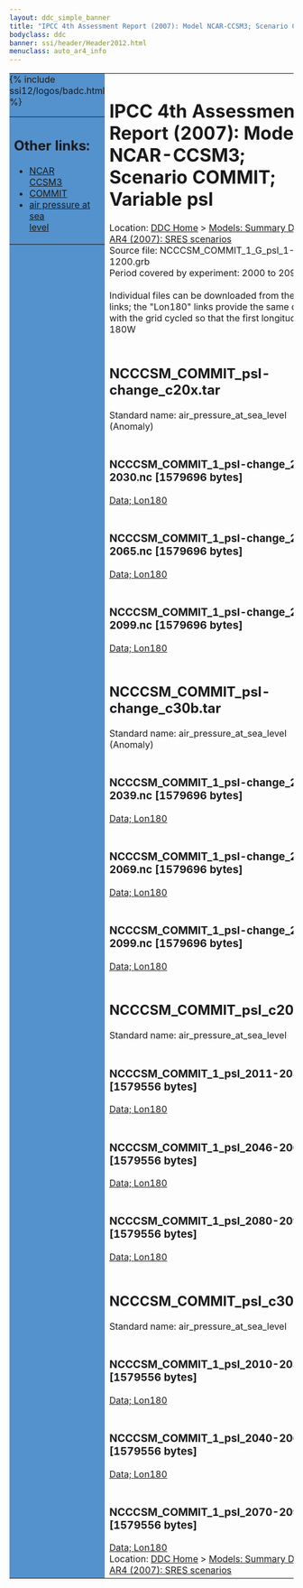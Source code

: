 ```yaml
---
layout: ddc_simple_banner
title: "IPCC 4th Assessment Report (2007): Model NCAR-CCSM3; Scenario COMMIT; Variable psl"
bodyclass: ddc
banner: ssi/header/Header2012.html
menuclass: auto_ar4_info
---
```



<table width="100%" border="0" cellspacing="0" cellpadding="0" style="border-collapse: collapse;">
<tr style="margin:0;padding:0;border:0;">
<td style="margin:0;padding:0;border:0;height:1pt;width:150pt;background:#5492CD;" valign="top" >

<div id="lh-col2" class="auto_ar4_info">
<table class="menumain" bgcolor="#5492CD" cellspacing="0" width="100%" border="0">
<tr><td>
<h2> Other links:</h2>
<ul>
<li><a href="/auto/ar4/model-NCAR-CCSM3.html">NCAR<br/>CCSM3</a></li>
<li><a href="/auto/ar4/scenario-COMMIT.html">COMMIT</a></li>
<li><a href="/auto/ar4/var-air_pressure_at_sea_level.html">air pressure at sea<br/> level</a></li>
</ul>
</td></tr>
{% include ssi12/logos/badc.html %}
</table>
</div>
</td>
<td><h1>IPCC 4th Assessment Report (2007): Model NCAR-CCSM3; Scenario COMMIT; Variable psl</h1>

<!-- Breadcrumb1 -->
<div id="breadcrumb1" align="left">
Location: <a href="/index.html">DDC Home</a> > <a href="/sim/gcm_clim/">Models: Summary Data</a>
> <a href="/sim/gcm_clim/SRES_AR4/index.html">AR4 (2007): SRES scenarios</a>
</div>
<!-- End of Breadcrumb1 -->Source file: NCCCSM_COMMIT_1_G_psl_1-1200.grb
<br/>
Period covered by experiment: 2000 to 2099<br/>
<br/>Individual files can be downloaded from the "data" links; the "Lon180" links provide the same data
         with the grid cycled so that the first longitude is 180W<br/>
<br/><h2>NCCCSM_COMMIT_psl-change_c20x.tar</h2>
Standard name: air_pressure_at_sea_level (Anomaly)<br>
<br/><h3>NCCCSM_COMMIT_1_psl-change_2011-2030.nc [1579696 bytes]</h3>
<a href="http://apps.ipcc-data.org/cgi-bin/downl/ar4_nc/psl/NCCCSM_COMMIT_1_psl-change_2011-2030.nc">Data; </a><a href="http://apps.ipcc-data.org/cgi-bin/downl/ar4_nc/psl/NCCCSM_COMMIT_1_psl-change_2011-2030.cyto180.nc"> Lon180</a><br/>
<br/><h3>NCCCSM_COMMIT_1_psl-change_2046-2065.nc [1579696 bytes]</h3>
<a href="http://apps.ipcc-data.org/cgi-bin/downl/ar4_nc/psl/NCCCSM_COMMIT_1_psl-change_2046-2065.nc">Data; </a><a href="http://apps.ipcc-data.org/cgi-bin/downl/ar4_nc/psl/NCCCSM_COMMIT_1_psl-change_2046-2065.cyto180.nc"> Lon180</a><br/>
<br/><h3>NCCCSM_COMMIT_1_psl-change_2080-2099.nc [1579696 bytes]</h3>
<a href="http://apps.ipcc-data.org/cgi-bin/downl/ar4_nc/psl/NCCCSM_COMMIT_1_psl-change_2080-2099.nc">Data; </a><a href="http://apps.ipcc-data.org/cgi-bin/downl/ar4_nc/psl/NCCCSM_COMMIT_1_psl-change_2080-2099.cyto180.nc"> Lon180</a><br/>
<br/><h2>NCCCSM_COMMIT_psl-change_c30b.tar</h2>
Standard name: air_pressure_at_sea_level (Anomaly)<br>
<br/><h3>NCCCSM_COMMIT_1_psl-change_2010-2039.nc [1579696 bytes]</h3>
<a href="http://apps.ipcc-data.org/cgi-bin/downl/ar4_nc/psl/NCCCSM_COMMIT_1_psl-change_2010-2039.nc">Data; </a><a href="http://apps.ipcc-data.org/cgi-bin/downl/ar4_nc/psl/NCCCSM_COMMIT_1_psl-change_2010-2039.cyto180.nc"> Lon180</a><br/>
<br/><h3>NCCCSM_COMMIT_1_psl-change_2040-2069.nc [1579696 bytes]</h3>
<a href="http://apps.ipcc-data.org/cgi-bin/downl/ar4_nc/psl/NCCCSM_COMMIT_1_psl-change_2040-2069.nc">Data; </a><a href="http://apps.ipcc-data.org/cgi-bin/downl/ar4_nc/psl/NCCCSM_COMMIT_1_psl-change_2040-2069.cyto180.nc"> Lon180</a><br/>
<br/><h3>NCCCSM_COMMIT_1_psl-change_2070-2099.nc [1579696 bytes]</h3>
<a href="http://apps.ipcc-data.org/cgi-bin/downl/ar4_nc/psl/NCCCSM_COMMIT_1_psl-change_2070-2099.nc">Data; </a><a href="http://apps.ipcc-data.org/cgi-bin/downl/ar4_nc/psl/NCCCSM_COMMIT_1_psl-change_2070-2099.cyto180.nc"> Lon180</a><br/>
<br/><h2>NCCCSM_COMMIT_psl_c20x.tar</h2>
Standard name: air_pressure_at_sea_level<br>
<br/><h3>NCCCSM_COMMIT_1_psl_2011-2030.nc [1579556 bytes]</h3>
<a href="http://apps.ipcc-data.org/cgi-bin/downl/ar4_nc/psl/NCCCSM_COMMIT_1_psl_2011-2030.nc">Data; </a><a href="http://apps.ipcc-data.org/cgi-bin/downl/ar4_nc/psl/NCCCSM_COMMIT_1_psl_2011-2030.cyto180.nc"> Lon180</a><br/>
<br/><h3>NCCCSM_COMMIT_1_psl_2046-2065.nc [1579556 bytes]</h3>
<a href="http://apps.ipcc-data.org/cgi-bin/downl/ar4_nc/psl/NCCCSM_COMMIT_1_psl_2046-2065.nc">Data; </a><a href="http://apps.ipcc-data.org/cgi-bin/downl/ar4_nc/psl/NCCCSM_COMMIT_1_psl_2046-2065.cyto180.nc"> Lon180</a><br/>
<br/><h3>NCCCSM_COMMIT_1_psl_2080-2099.nc [1579556 bytes]</h3>
<a href="http://apps.ipcc-data.org/cgi-bin/downl/ar4_nc/psl/NCCCSM_COMMIT_1_psl_2080-2099.nc">Data; </a><a href="http://apps.ipcc-data.org/cgi-bin/downl/ar4_nc/psl/NCCCSM_COMMIT_1_psl_2080-2099.cyto180.nc"> Lon180</a><br/>
<br/><h2>NCCCSM_COMMIT_psl_c30b.tar</h2>
Standard name: air_pressure_at_sea_level<br>
<br/><h3>NCCCSM_COMMIT_1_psl_2010-2039.nc [1579556 bytes]</h3>
<a href="http://apps.ipcc-data.org/cgi-bin/downl/ar4_nc/psl/NCCCSM_COMMIT_1_psl_2010-2039.nc">Data; </a><a href="http://apps.ipcc-data.org/cgi-bin/downl/ar4_nc/psl/NCCCSM_COMMIT_1_psl_2010-2039.cyto180.nc"> Lon180</a><br/>
<br/><h3>NCCCSM_COMMIT_1_psl_2040-2069.nc [1579556 bytes]</h3>
<a href="http://apps.ipcc-data.org/cgi-bin/downl/ar4_nc/psl/NCCCSM_COMMIT_1_psl_2040-2069.nc">Data; </a><a href="http://apps.ipcc-data.org/cgi-bin/downl/ar4_nc/psl/NCCCSM_COMMIT_1_psl_2040-2069.cyto180.nc"> Lon180</a><br/>
<br/><h3>NCCCSM_COMMIT_1_psl_2070-2099.nc [1579556 bytes]</h3>
<a href="http://apps.ipcc-data.org/cgi-bin/downl/ar4_nc/psl/NCCCSM_COMMIT_1_psl_2070-2099.nc">Data; </a><a href="http://apps.ipcc-data.org/cgi-bin/downl/ar4_nc/psl/NCCCSM_COMMIT_1_psl_2070-2099.cyto180.nc"> Lon180</a><br/>
<!-- Breadcrumb2 -->
<div id="breadcrumb2" align="left">
Location: <a href="/index.html">DDC Home</a> > <a href="/sim/gcm_clim/">Models: Summary Data</a>
> <a href="/sim/gcm_clim/SRES_AR4/index.html">AR4 (2007): SRES scenarios</a>
</div>
<!-- End of Breadcrumb2 --></td></tr></table>
